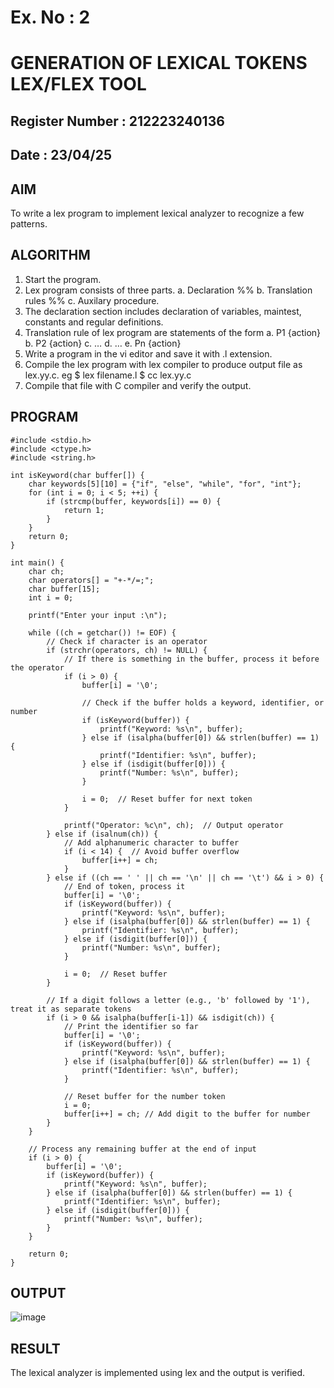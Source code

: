 # Ex. No : 2	
# GENERATION OF LEXICAL TOKENS LEX/FLEX TOOL
## Register Number : 212223240136
## Date : 23/04/25

## AIM   
To write a lex program to implement lexical analyzer to recognize a few patterns.

## ALGORITHM
1.	Start the program.
2.	Lex program consists of three parts.
    a.	Declaration %%
    b.	Translation rules %%
    c.	Auxilary procedure.
3.	The declaration section includes declaration of variables, maintest, constants and regular definitions.
4.	Translation rule of lex program are statements of the form
    a.	P1 {action}
    b.	P2 {action}
    c.	…
    d.	…
    e.	Pn {action}
5.	Write a program in the vi editor and save it with .l extension.
6.	Compile the lex program with lex compiler to produce output file as lex.yy.c. eg $ lex filename.l $ cc lex.yy.c
7.	Compile that file with C compiler and verify the output.

## PROGRAM
```
#include <stdio.h>
#include <ctype.h>
#include <string.h>

int isKeyword(char buffer[]) {
    char keywords[5][10] = {"if", "else", "while", "for", "int"};
    for (int i = 0; i < 5; ++i) {
        if (strcmp(buffer, keywords[i]) == 0) {
            return 1;
        }
    }
    return 0;
}

int main() {
    char ch;
    char operators[] = "+-*/=;";
    char buffer[15];
    int i = 0;

    printf("Enter your input :\n");

    while ((ch = getchar()) != EOF) {
        // Check if character is an operator
        if (strchr(operators, ch) != NULL) {
            // If there is something in the buffer, process it before the operator
            if (i > 0) {
                buffer[i] = '\0';

                // Check if the buffer holds a keyword, identifier, or number
                if (isKeyword(buffer)) {
                    printf("Keyword: %s\n", buffer);
                } else if (isalpha(buffer[0]) && strlen(buffer) == 1) {
                    printf("Identifier: %s\n", buffer);
                } else if (isdigit(buffer[0])) {
                    printf("Number: %s\n", buffer);
                }

                i = 0;  // Reset buffer for next token
            }

            printf("Operator: %c\n", ch);  // Output operator
        } else if (isalnum(ch)) {
            // Add alphanumeric character to buffer
            if (i < 14) {  // Avoid buffer overflow
                buffer[i++] = ch;
            }
        } else if ((ch == ' ' || ch == '\n' || ch == '\t') && i > 0) {
            // End of token, process it
            buffer[i] = '\0';
            if (isKeyword(buffer)) {
                printf("Keyword: %s\n", buffer);
            } else if (isalpha(buffer[0]) && strlen(buffer) == 1) {
                printf("Identifier: %s\n", buffer);
            } else if (isdigit(buffer[0])) {
                printf("Number: %s\n", buffer);
            }

            i = 0;  // Reset buffer
        }

        // If a digit follows a letter (e.g., 'b' followed by '1'), treat it as separate tokens
        if (i > 0 && isalpha(buffer[i-1]) && isdigit(ch)) {
            // Print the identifier so far
            buffer[i] = '\0';
            if (isKeyword(buffer)) {
                printf("Keyword: %s\n", buffer);
            } else if (isalpha(buffer[0]) && strlen(buffer) == 1) {
                printf("Identifier: %s\n", buffer);
            }

            // Reset buffer for the number token
            i = 0;
            buffer[i++] = ch; // Add digit to the buffer for number
        }
    }

    // Process any remaining buffer at the end of input
    if (i > 0) {
        buffer[i] = '\0';
        if (isKeyword(buffer)) {
            printf("Keyword: %s\n", buffer);
        } else if (isalpha(buffer[0]) && strlen(buffer) == 1) {
            printf("Identifier: %s\n", buffer);
        } else if (isdigit(buffer[0])) {
            printf("Number: %s\n", buffer);
        }
    }

    return 0;
}

```

## OUTPUT 
![image](https://github.com/user-attachments/assets/461fc392-fd92-40c6-8322-484494f2c831)


## RESULT
The lexical analyzer is implemented using lex and the output is verified.

